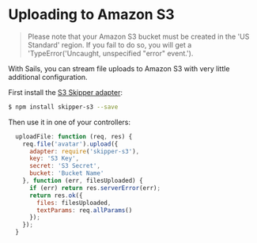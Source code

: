 # Uploading to Amazon S3

>Please note that your Amazon S3 bucket must be created in the 'US Standard' region.
>If you fail to do so, you will get a 'TypeError('Uncaught, unspecified "error" event.').

With Sails, you can stream file uploads to Amazon S3 with very little additional configuration.


First install the [S3 Skipper adapter](https://github.com/balderdashy/skipper-s3):
```sh
$ npm install skipper-s3 --save
```

Then use it in one of your controllers:

```javascript
  uploadFile: function (req, res) {
    req.file('avatar').upload({
      adapter: require('skipper-s3'),
      key: 'S3 Key',
      secret: 'S3 Secret',
      bucket: 'Bucket Name'
    }, function (err, filesUploaded) {
      if (err) return res.serverError(err);
      return res.ok({
        files: filesUploaded,
        textParams: req.allParams()
      });
    });
  }
```

<docmeta name="displayName" value="Uploading to S3">
